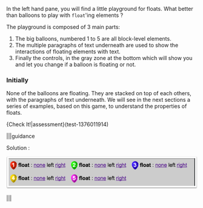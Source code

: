 In the left hand pane, you will find a little playground for floats. What better than balloons to play with `float`'ing elements ?

The playground is composed of 3 main parts: 

1. The big balloons, numbered 1 to 5 are all block-level elements.
1. The multiple paragraphs of text underneath are used to show the interactions of floating elements with text.
1. Finally the controls, in the gray zone at the bottom which will show you and let you change if a balloon is floating or not.

### Initially
None of the balloons are floating. They are stacked on top of each others, with the paragraphs of text underneath. We will see in the next sections a series of examples, based on this game, to understand the properties of floats.

{Check It!|assessment}(test-1376011914)


|||guidance

Solution :

![](.guides/img/solution_4_1.png)

|||
